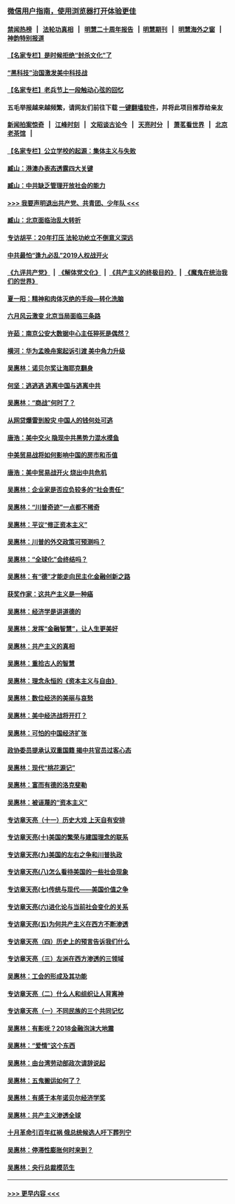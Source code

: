 ### [微信用户指南，使用浏览器打开体验更佳](https://github.com/gfw-breaker/banned-news1/blob/master/indexes/wechat-guide.md?t=0)
#### [禁闻热榜](热点新闻.md?t=0)  &nbsp;&nbsp;|&nbsp;&nbsp; [法轮功真相](https://github.com/gfw-breaker/truth/blob/master/README.md?t=0) &nbsp;&nbsp;|&nbsp;&nbsp; [明慧二十周年报告](https://github.com/gfw-breaker/mh-reports/blob/master/README.md?t=0) &nbsp;&nbsp;|&nbsp;&nbsp;[明慧期刊](https://github.com/gfw-breaker/mh-qikan) &nbsp;&nbsp;|&nbsp;&nbsp; [明慧海外之窗](https://github.com/gfw-breaker/mh-news/blob/master/README.md?t=0) &nbsp;&nbsp;|&nbsp;&nbsp; [神韵特别报道](https://github.com/gfw-breaker/mh-news/blob/master/shenyun.md?t=0)
#### [【名家专栏】是时候拒绝“封杀文化”了](../pages/nsc423/n11814093.md?t=02161544) 
#### [“黑科技”治国激发美中科技战](../pages/nsc423/n11638056.md?t=02161544) 
#### [【名家专栏】老兵节上一段触动心弦的回忆](../pages/nsc423/n11646016.md?t=02161544) 
#### 五毛举报越来越频繁，请网友们前往下载 [一键翻墙软件](https://github.com/gfw-breaker/ssr-accounts)，并将此项目推荐给亲友
#### [新闻拍案惊奇](https://github.com/gfw-breaker/banned-news1/blob/master/pages/link4.md) &nbsp;&nbsp;|&nbsp;&nbsp; [江峰时刻](https://github.com/gfw-breaker/banned-news1/blob/master/pages/link4.md) &nbsp;&nbsp;|&nbsp;&nbsp; [文昭谈古论今](https://github.com/gfw-breaker/banned-news1/blob/master/pages/link4.md) &nbsp;&nbsp;|&nbsp;&nbsp; [天亮时分](https://github.com/gfw-breaker/banned-news1/blob/master/pages/link4.md) &nbsp;&nbsp;|&nbsp;&nbsp; [萧茗看世界](https://github.com/gfw-breaker/banned-news1/blob/master/pages/link4.md) &nbsp;&nbsp;|&nbsp;&nbsp; [北京老茶馆](https://github.com/gfw-breaker/banned-news1/blob/master/pages/link4.md) &nbsp;&nbsp;|&nbsp;&nbsp; 
#### [【名家专栏】公立学校的起源：集体主义与失败](../pages/nsc423/n11601833.md?t=02161544) 
#### [臧山：港澳办表态透露四大关键](../pages/nsc423/n11421628.md?t=02161544) 
#### [臧山：中共缺乏管理开放社会的能力](../pages/nsc423/n11407457.md?t=02161544) 
#### [>>> 我要声明退出共产党、共青团、少年队 <<<](https://github.com/begood0513/goodnews/blob/master/quit/letter.md) 
#### [臧山：北京面临治乱大转折](../pages/nsc423/n11406895.md?t=02161544) 
#### [专访胡平：20年打压 法轮功屹立不倒意义深远](../pages/nsc423/n11398800.md?t=02161544) 
#### [中共最怕“逢九必乱”2019人权战开火](../pages/nsc423/n11385248.md?t=02161544) 
#### [《九评共产党》](https://github.com/begood0513/9ping.md/blob/master/README.md) &nbsp;|&nbsp; [《解体党文化》](../../../../jtdwh.md/blob/master/README.md)  &nbsp;|&nbsp; [《共产主义的终极目的》](../../../../gczydzjmd.md/blob/master/README.md) &nbsp;|&nbsp; [《魔鬼在统治我们的世界》](../../../../mgztzwmdsj.md/blob/master/README.md) 
#### [夏一阳：精神和肉体灭绝的手段—转化洗脑](../pages/nsc423/n11368250.md?t=02161544) 
#### [六月风云激变 北京当局面临三条路](../pages/nsc423/n11313668.md?t=02161544) 
#### [许茹：南京公安大数据中心主任猝死是偶然？](../pages/nsc423/n11064744.md?t=02161544) 
#### [横河：华为孟晚舟案起诉引渡 美中角力升级](../pages/nsc423/n11027230.md?t=02161544) 
#### [吴惠林：诺贝尔奖让海耶克翻身](../pages/nsc423/n10890049.md?t=02161544) 
#### [何坚：逃逃逃 逃离中国与逃离中共](../pages/nsc423/n10592891.md?t=02161544) 
#### [吴惠林：“商战”何时了？](../pages/nsc423/n10573558.md?t=02161544) 
#### [从网贷爆雷到股灾 中国人的钱何处可逃](../pages/nsc423/n10572800.md?t=02161544) 
#### [唐浩：美中交火 隐现中共黑势力混水摸鱼](../pages/nsc423/n10544040.md?t=02161544) 
#### [中美贸易战将如何影响中国的房市和币值](../pages/nsc423/n10543697.md?t=02161544) 
#### [唐浩：美中贸易战开火 烧出中共危机](../pages/nsc423/n10540126.md?t=02161544) 
#### [吴惠林：企业家是否应负较多的“社会责任”](../pages/nsc423/n10535022.md?t=02161544) 
#### [吴惠林：“川普奇迹”一点都不稀奇](../pages/nsc423/n10512808.md?t=02161544) 
#### [吴惠林：平议“修正资本主义”](../pages/nsc423/n10495724.md?t=02161544) 
#### [吴惠林：川普的外交政策可预测吗？](../pages/nsc423/n10462387.md?t=02161544) 
#### [吴惠林：“全球化”会终结吗？](../pages/nsc423/n10452838.md?t=02161544) 
#### [吴惠林：有“德”才能走向民主化金融创新之路](../pages/nsc423/n10432292.md?t=02161544) 
#### [获奖作家：这共产主义是一种癌](../pages/nsc423/n10431541.md?t=02161544) 
#### [吴惠林：经济学是讲道德的](../pages/nsc423/n10398014.md?t=02161544) 
#### [吴惠林：发挥“金融智慧”，让人生更美好](../pages/nsc423/n10375019.md?t=02161544) 
#### [吴惠林：共产主义的真相](../pages/nsc423/n10351394.md?t=02161544) 
#### [吴惠林：重拾古人的智慧](../pages/nsc423/n10337691.md?t=02161544) 
#### [吴惠林：理念永恒的《资本主义与自由》](../pages/nsc423/n10316274.md?t=02161544) 
#### [吴惠林：数位经济的美丽与哀愁](../pages/nsc423/n10292946.md?t=02161544) 
#### [吴惠林：美中经济战将开打？](../pages/nsc423/n10258825.md?t=02161544) 
#### [吴惠林：可怕的中国经济扩张](../pages/nsc423/n10219147.md?t=02161544) 
#### [政协委员提承认双重国籍 揭中共官员过客心态](../pages/nsc423/n10208809.md?t=02161544) 
#### [吴惠林：现代“桃花源记”](../pages/nsc423/n10185234.md?t=02161544) 
#### [吴惠林：富而有德的洛克斐勒](../pages/nsc423/n10142264.md?t=02161544) 
#### [吴惠林：被诬蔑的“资本主义”](../pages/nsc423/n10124816.md?t=02161544) 
#### [专访章天亮（十一）历史大戏 上天自有安排](../pages/nsc423/n10094905.md?t=02161544) 
#### [专访章天亮(十)美国的繁荣与建国理念的联系](../pages/nsc423/n10094899.md?t=02161544) 
#### [专访章天亮(九)美国的左右之争和川普执政](../pages/nsc423/n10094889.md?t=02161544) 
#### [专访章天亮(八)怎么看待美国的一些社会现象](../pages/nsc423/n10094857.md?t=02161544) 
#### [专访章天亮(七)传统与现代——美国价值之争](../pages/nsc423/n10093140.md?t=02161544) 
#### [专访章天亮(六)进化论与当前社会变化的关系](../pages/nsc423/n10092036.md?t=02161544) 
#### [专访章天亮(五)为何共产主义在西方不断渗透](../pages/nsc423/n10083620.md?t=02161544) 
#### [专访章天亮（四）历史上的预言告诉我们什么](../pages/nsc423/n10083606.md?t=02161544) 
#### [专访章天亮（三）左派在西方渗透的三领域](../pages/nsc423/n10081115.md?t=02161544) 
#### [吴惠林：工会的形成及其功能](../pages/nsc423/n10080633.md?t=02161544) 
#### [专访章天亮（二）什么人和组织让人背离神](../pages/nsc423/n10076637.md?t=02161544) 
#### [专访章天亮（一）不同民族的三个共同记忆](../pages/nsc423/n10074188.md?t=02161544) 
#### [吴惠林：有影呒？2018金融泡沫大地震](../pages/nsc423/n10040534.md?t=02161544) 
#### [吴惠林：“爱情”这个东西](../pages/nsc423/n10019423.md?t=02161544) 
#### [吴惠林：由台湾劳动部政次请辞说起](../pages/nsc423/n9979679.md?t=02161544) 
#### [吴惠林：五鬼搬运如何了？](../pages/nsc423/n9925338.md?t=02161544) 
#### [吴惠林：有感于本年诺贝尔经济学奖](../pages/nsc423/n9871883.md?t=02161544) 
#### [吴惠林：共产主义渗透全球](../pages/nsc423/n9812748.md?t=02161544) 
#### [十月革命引百年红祸 俄总统候选人吁下葬列宁](../pages/nsc423/n9810182.md?t=02161544) 
#### [吴惠林：停滞性膨胀何时来到？](../pages/nsc423/n9764136.md?t=02161544) 
#### [吴惠林：央行总裁模范生](../pages/nsc423/n9728134.md?t=02161544) 

----
#### [ >>> 更早内容 <<< ](../indexes/nsc423-earlier.md)
